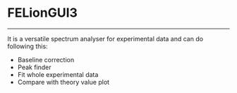 # FELionGUI3
----------------------
It is a versatile spectrum analyser for experimental data and can do following this:
- Baseline correction
- Peak finder
- Fit whole experimental data
- Compare with theory value plot